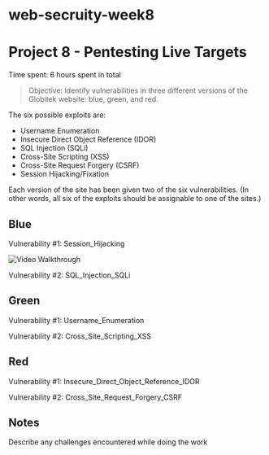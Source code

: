 # web-secruity-week8

# Project 8 - Pentesting Live Targets

Time spent: 6 hours spent in total

> Objective: Identify vulnerabilities in three different versions of the Globitek website: blue, green, and red.

The six possible exploits are:
* Username Enumeration
* Insecure Direct Object Reference (IDOR)
* SQL Injection (SQLi)
* Cross-Site Scripting (XSS)
* Cross-Site Request Forgery (CSRF)
* Session Hijacking/Fixation

Each version of the site has been given two of the six vulnerabilities. (In other words, all six of the exploits should be assignable to one of the sites.)

## Blue

Vulnerability #1: Session_Hijacking

<img src='https://imgur.com/a/qZtiH' title='Video Walkthrough' width='' alt='Video Walkthrough' />




Vulnerability #2: SQL_Injection_SQLi


## Green

Vulnerability #1: Username_Enumeration

Vulnerability #2: Cross_Site_Scripting_XSS


## Red

Vulnerability #1:  Insecure_Direct_Object_Reference_IDOR

Vulnerability #2: Cross_Site_Request_Forgery_CSRF


## Notes

Describe any challenges encountered while doing the work
